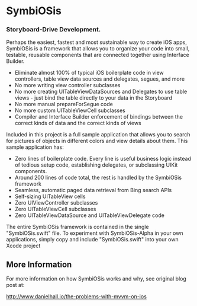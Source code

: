 # SymbiOSis

### Storyboard-Drive Development.

Perhaps the easiest, fastest and most sustainable way to create iOS apps, SymbiOSis is a framework that allows you to organize your code into small, testable, reusable components that are connected together using Interface Builder.

- Eliminate almost 100% of typical iOS boilerplate code in view controllers, table view data sources and delegates, segues, and more
- No more writing view controller subclasses
- No more creating UITableViewDataSources and Delegates to use table views - just bind the table directly to your data in the Storyboard
- No more manual prepareForSegue code
- No more custom UITableViewCell subclasses
- Compiler and Interface Builder enforcement of bindings between the correct kinds of data and the correct kinds of views

Included in this project is a full sample application that allows you to search for pictures of objects in different colors and view details about them. This sample application has:

- Zero lines of boilerplate code. Every line is useful business logic instead of tedious setup code, establishing delegates, or subclassing UIKit components.
- Around 200 lines of code total, the rest is handled by the SymbiOSis framework
- Seamless, automatic paged data retrieval from Bing search APIs
- Self-sizing UITableView cells
- Zero UIViewController subclasses
- Zero UITableViewCell subclasses
- Zero UITableViewDataSource and UITableViewDelegate code

The entire SymbiOSis framework is contained in the single "SymbiOSis.swift" file. To experiment with SymbiOSis-Alpha in your own applications, simply copy and include "SymbiOSis.swift" into your own Xcode project

## More Information

For more information on how SymbiOSis works and why, see original blog post at:

http://www.danielhall.io/the-problems-with-mvvm-on-ios